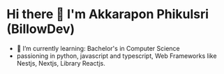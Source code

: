 
# Hi there 👋 I'm Akkarapon Phikulsri (BillowDev)

- 🌱 I’m currently learning: Bachelor's in Computer Science
- passioning in python, javascript and typescript, Web Frameworks like Nestjs, Nextjs, Library Reactjs.
<!-- <p align="center">
<a href="https://github.com/404"><img src="https://github-readme-stats-eight-theta.vercel.app/api/top-langs/?username=billowdev&layout=compact&langs_count=6&theme=algolia" width="300"> 
</a>
</p>
 -->
